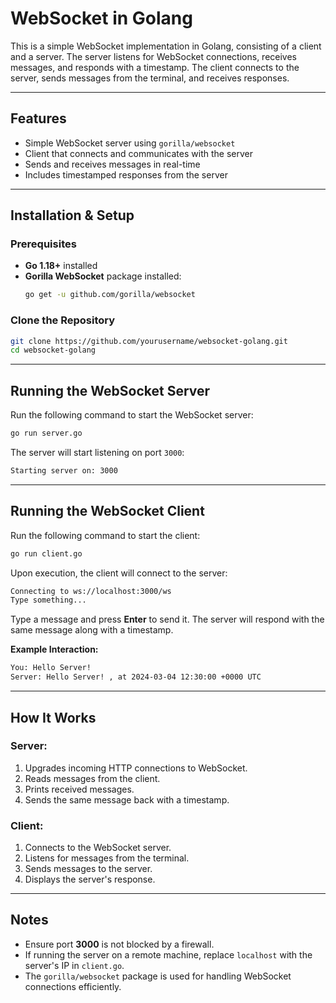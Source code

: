 # WebSocket in Golang

This is a simple WebSocket implementation in Golang, consisting of a client and a server. The server listens for WebSocket connections, receives messages, and responds with a timestamp. The client connects to the server, sends messages from the terminal, and receives responses.

---

## Features
- Simple WebSocket server using `gorilla/websocket`
- Client that connects and communicates with the server
- Sends and receives messages in real-time
- Includes timestamped responses from the server

---

## Installation & Setup

### Prerequisites
- **Go 1.18+** installed
- **Gorilla WebSocket** package installed:
  ```bash
  go get -u github.com/gorilla/websocket
  ```

### Clone the Repository
```bash
git clone https://github.com/yourusername/websocket-golang.git
cd websocket-golang
```

---

## Running the WebSocket Server
Run the following command to start the WebSocket server:
```bash
go run server.go
```

The server will start listening on port `3000`:
```bash
Starting server on: 3000
```

---

## Running the WebSocket Client
Run the following command to start the client:
```bash
go run client.go
```

Upon execution, the client will connect to the server:
```bash
Connecting to ws://localhost:3000/ws
Type something...
```

Type a message and press **Enter** to send it. The server will respond with the same message along with a timestamp.

**Example Interaction:**
```bash
You: Hello Server!
Server: Hello Server! , at 2024-03-04 12:30:00 +0000 UTC
```

---

## How It Works
### Server:
1. Upgrades incoming HTTP connections to WebSocket.
2. Reads messages from the client.
3. Prints received messages.
4. Sends the same message back with a timestamp.

### Client:
1. Connects to the WebSocket server.
2. Listens for messages from the terminal.
3. Sends messages to the server.
4. Displays the server's response.

---

## Notes
- Ensure port **3000** is not blocked by a firewall.
- If running the server on a remote machine, replace `localhost` with the server's IP in `client.go`.
- The `gorilla/websocket` package is used for handling WebSocket connections efficiently.
